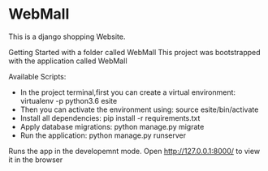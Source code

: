 # WebMall

This is a django shopping Website.

Getting Started with  a folder called WebMall
This project was bootstrapped with the application called WebMall

Available Scripts:

* In the project terminal,first you can create a virtual environment:
               virtualenv -p python3.6 esite
* Then you can activate the environment using:
               source esite/bin/activate
* Install all dependencies:
               pip install -r requirements.txt 
* Apply database migrations:
               python manage.py migrate
* Run the application:
               python manage.py runserver


Runs the app in the developemnt mode.
Open http://127.0.0.1:8000/ to view it in the browser
